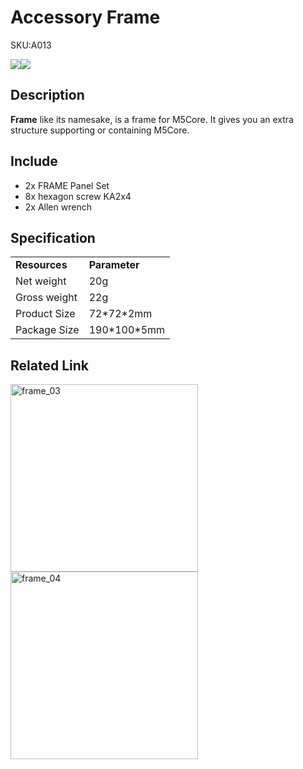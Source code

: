 
# Accessory Frame

<el-tag effect="plain">SKU:A013</el-tag>

<div class="product_pic"><img src="assets/img/product_pics/accessory/frame_01.webp"><img src="assets/img/product_pics/accessory/frame_02.webp"></div>

## Description

**Frame** like its namesake, is a frame for M5Core.  It gives you an extra structure supporting or containing M5Core.

## Include

-  2x FRAME Panel Set
-  8x hexagon screw KA2x4
-  2x Allen wrench

## Specification

<table>
   <tr style="font-weight:bold">
      <td>Resources</td>
      <td>Parameter</td>
   </tr>
   <tr>
      <td>Net weight</td>
      <td>20g</td>
   </tr>
   <tr>
      <td>Gross weight</td>
      <td>22g</td>
   </tr>
   <tr>
      <td>Product Size</td>
      <td>72*72*2mm</td>
   </tr>
   <tr>
      <td>Package Size</td>
      <td>190*100*5mm</td>
   </tr>
 </table>

## Related Link

<img src="assets/img/product_pics/accessory/frame_03.webp" alt="frame_03" width="300px" height="300px">

<img src="assets/img/product_pics/accessory/frame_04.webp" alt="frame_04" width="300px" height="300px">

<script>

   var purchase_link = 'https://m5stack.com/collections/m5-accessory/products/frame-panel-extended-install-components';

   anchor_search(purchase_link);
   scrollFunc();

</script>